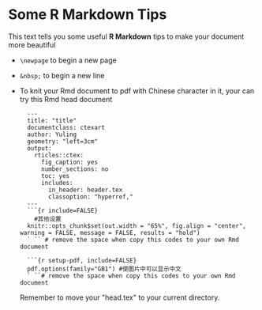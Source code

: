 # Some R Markdown Tips

This text tells you some useful **R Markdown** tips to make your document more beautiful

* `\newpage` to begin a new page
* `&nbsp;` to begin a new line
* To knit your Rmd document to pdf with Chinese character in it, your can try this Rmd head document

  ```
    ---
    title: "title"
    documentclass: ctexart
    author: Yuling
    geometry: "left=3cm"
    output:
      rticles::ctex:
        fig_caption: yes
        number_sections: no
        toc: yes
        includes:
          in_header: header.tex
          classoption: "hyperref,"
    ---
    ```{r include=FALSE}
      #其他设置
    knitr::opts_chunk$set(out.width = "65%", fig.align = "center", warning = FALSE, message = FALSE, results = "hold")
    ` `` # remove the space when copy this codes to your own Rmd document

    ```{r setup-pdf, include=FALSE}
    pdf.options(family="GB1") #使图片中可以显示中文
    ` ``# remove the space when copy this codes to your own Rmd document
  ```
  Remember to move your "head.tex" to your current directory.
